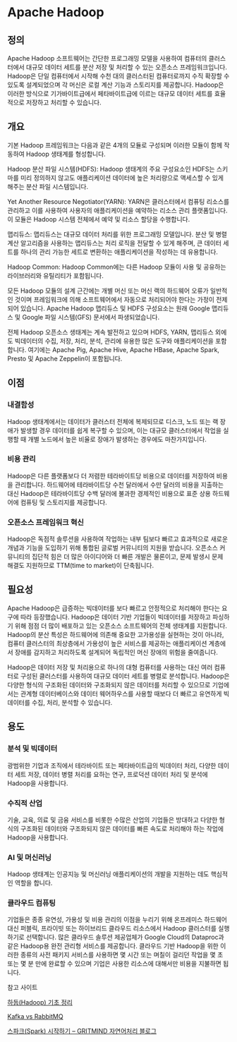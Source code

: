 # Apache Hadoop

## 정의

Apache Hadoop 소프트웨어는 간단한 프로그래밍 모델을 사용하여 컴퓨터의 클러스터에서 대규모 데이터 세트를 분산 저장 및 처리할 수 있는 오픈소스 프레임워크입니다. Hadoop은 단일 컴퓨터에서 시작해 수천 대의 클러스터된 컴퓨터로까지 수직 확장할 수 있도록 설계되었으며 각 머신은 로컬 계산 기능과 스토리지를 제공합니다. Hadoop은 이러한 방식으로 기가바이트급에서 페타바이트급에 이르는 대규모 데이터 세트를 효율적으로 저장하고 처리할 수 있습니다.

## 개요

기본 Hadoop 프레임워크는 다음과 같은 4개의 모듈로 구성되며 이러한 모듈이 함께 작동하여 Hadoop 생태계를 형성합니다.

Hadoop 분산 파일 시스템(HDFS): Hadoop 생태계의 주요 구성요소인 HDFS는 스키마를 미리 정의하지 않고도 애플리케이션 데이터에 높은 처리량으로 액세스할 수 있게 해주는 분산 파일 시스템입니다.

Yet Another Resource Negotiator(YARN): YARN은 클러스터에서 컴퓨팅 리소스를 관리하고 이를 사용하여 사용자의 애플리케이션을 예약하는 리소스 관리 플랫폼입니다. 이 모듈은 Hadoop 시스템 전체에서 예약 및 리소스 할당을 수행합니다.

맵리듀스: 맵리듀스는 대규모 데이터 처리를 위한 프로그래밍 모델입니다. 분산 및 병렬 계산 알고리즘을 사용하는 맵리듀스는 처리 로직을 전달할 수 있게 해주며, 큰 데이터 세트를 하나의 관리 가능한 세트로 변환하는 애플리케이션을 작성하는 데 유용합니다.

Hadoop Common: Hadoop Common에는 다른 Hadoop 모듈이 사용 및 공유하는 라이브러리와 유틸리티가 포함됩니다.

모든 Hadoop 모듈의 설계 근간에는 개별 머신 또는 머신 랙의 하드웨어 오류가 일반적인 것이며 프레임워크에 의해 소프트웨어에서 자동으로 처리되어야 한다는 가정이 전제되어 있습니다. Apache Hadoop 맵리듀스 및 HDFS 구성요소는 원래 Google 맵리듀스 및 Google 파일 시스템(GFS) 문서에서 파생되었습니다.

전체 Hadoop 오픈소스 생태계는 계속 발전하고 있으며 HDFS, YARN, 맵리듀스 외에도 빅데이터의 수집, 저장, 처리, 분석, 관리에 유용한 많은 도구와 애플리케이션을 포함합니다. 여기에는 Apache Pig, Apache Hive, Apache HBase, Apache Spark, Presto 및 Apache Zeppelin이 포함됩니다.

## 이점

### 내결함성

Hadoop 생태계에서는 데이터가 클러스터 전체에 복제되므로 디스크, 노드 또는 랙 장애가 발생할 경우 데이터를 쉽게 복구할 수 있으며, 이는 대규모 클러스터에서 작업을 실행할 때 개별 노드에서 높은 비율로 장애가 발생하는 경우에도 마찬가지입니다.

### 비용 관리

Hadoop은 다른 플랫폼보다 더 저렴한 테라바이트당 비용으로 데이터를 저장하여 비용을 관리합니다. 하드웨어에 테라바이트당 수천 달러에서 수만 달러의 비용을 지출하는 대신 Hadoop은 테라바이트당 수백 달러에 불과한 경제적인 비용으로 표준 상용 하드웨어에 컴퓨팅 및 스토리지를 제공합니다.

### 오픈소스 프레임워크 혁신

Hadoop은 독점적 솔루션을 사용하여 작업하는 내부 팀보다 빠르고 효과적으로 새로운 개념과 기능을 도입하기 위해 통합된 글로벌 커뮤니티의 지원을 받습니다. 오픈소스 커뮤니티의 집단적 힘은 더 많은 아이디어와 더 빠른 개발은 물론이고, 문제 발생시 문제 해결도 지원하므로 TTM(time to market)이 단축됩니다.

## 필요성

Apache Hadoop은 급증하는 빅데이터를 보다 빠르고 안정적으로 처리해야 한다는 요구에 따라 등장했습니다. Hadoop은 데이터 기반 기업들이 빅데이터를 저장하고 파싱하기 위해 점점 더 많이 배포하고 있는 오픈소스 소프트웨어의 전체 생태계를 지원합니다. Hadoop의 분산 특성은 하드웨어에 의존해 중요한 고가용성을 실현하는 것이 아니라, 컴퓨터 클러스터의 최상층에서 가용성이 높은 서비스를 제공하는 애플리케이션 계층에서 장애를 감지하고 처리하도록 설계되어 독립적인 머신 장애의 위험을 줄여줍니다.

Hadoop은 데이터 저장 및 처리용으로 하나의 대형 컴퓨터를 사용하는 대신 여러 컴퓨터로 구성된 클러스터를 사용하여 대규모 데이터 세트를 병렬로 분석합니다. Hadoop은 다양한 형식의 구조화된 데이터와 구조화되지 않은 데이터를 처리할 수 있으므로 기업에서는 관계형 데이터베이스와 데이터 웨어하우스를 사용할 때보다 더 빠르고 유연하게 빅데이터를 수집, 처리, 분석할 수 있습니다.

## 용도

### 분석 및 빅데이터

광범위한 기업과 조직에서 테라바이트 또는 페타바이트급의 빅데이터 처리, 다양한 데이터 세트 저장, 데이터 병렬 처리를 요하는 연구, 프로덕션 데이터 처리 및 분석에 Hadoop을 사용합니다.

### 수직적 산업

기술, 교육, 의료 및 금융 서비스를 비롯한 수많은 산업의 기업들은 방대하고 다양한 형식의 구조화된 데이터와 구조화되지 않은 데이터를 빠른 속도로 처리해야 하는 작업에 Hadoop을 사용합니다.  

### AI 및 머신러닝

Hadoop 생태계는 인공지능 및 머신러닝 애플리케이션의 개발을 지원하는 데도 핵심적인 역할을 합니다.

### 클라우드 컴퓨팅

기업들은 종종 유연성, 가용성 및 비용 관리의 이점을 누리기 위해 온프레미스 하드웨어 대신 퍼블릭, 프라이빗 또는 하이브리드 클라우드 리소스에서 Hadoop 클러스터를 실행하기로 선택합니다. 많은 클라우드 솔루션 제공업체가 Google Cloud의 Dataproc과 같은 Hadoop용 완전 관리형 서비스를 제공합니다. 클라우드 기반 Hadoop을 위한 이러한 종류의 사전 패키지 서비스를 사용하면 몇 시간 또는 며칠이 걸리던 작업을 몇 초 또는 몇 분 만에 완료할 수 있으며 기업은 사용한 리소스에 대해서만 비용을 지불하면 됩니다.





참고 사이트

[하둡(Hadoop) 기초 정리](https://han-py.tistory.com/361)

[Kafka vs RabbitMQ](https://coding-nyan.tistory.com/129)

[스파크(Spark) 시작하기 &#8211; GRITMIND 자연어처리 블로그](https://gritmind.blog/2020/08/23/spark_start/)
